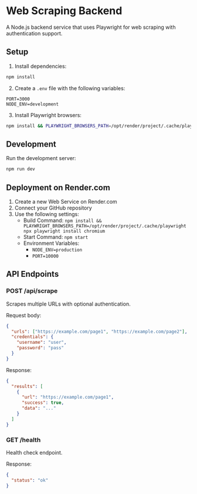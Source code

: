 # Web Scraping Backend

A Node.js backend service that uses Playwright for web scraping with authentication support.

## Setup

1. Install dependencies:
```bash
npm install
```

2. Create a `.env` file with the following variables:
```
PORT=3000
NODE_ENV=development
```

3. Install Playwright browsers:
```bash
npm install && PLAYWRIGHT_BROWSERS_PATH=/opt/render/project/.cache/playwright npx playwright install chromium
```

## Development

Run the development server:
```bash
npm run dev
```

## Deployment on Render.com

1. Create a new Web Service on Render.com
2. Connect your GitHub repository
3. Use the following settings:
   - Build Command: `npm install && PLAYWRIGHT_BROWSERS_PATH=/opt/render/project/.cache/playwright npx playwright install chromium`
   - Start Command: `npm start`
   - Environment Variables:
     - `NODE_ENV=production`
     - `PORT=10000`

## API Endpoints

### POST /api/scrape
Scrapes multiple URLs with optional authentication.

Request body:
```json
{
  "urls": ["https://example.com/page1", "https://example.com/page2"],
  "credentials": {
    "username": "user",
    "password": "pass"
  }
}
```

Response:
```json
{
  "results": [
    {
      "url": "https://example.com/page1",
      "success": true,
      "data": "..."
    }
  ]
}
```

### GET /health
Health check endpoint.

Response:
```json
{
  "status": "ok"
}
``` 
